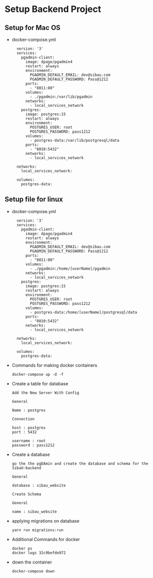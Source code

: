 # Setup Backend Project

## Setup for Mac OS

- docker-compose.yml

        version: '3'
        services:
          pgadmin-client:
            image: dpage/pgadmin4
            restart: always
            environment:
              PGADMIN_DEFAULT_EMAIL: dev@sibau.com
              PGADMIN_DEFAULT_PASSWORD: Pass@1212
            ports:
              - "8011:80"
            volumes:
              - ./pgadmin:/var/lib/pgadmin
            networks:
              - local_services_network
          postgres:
            image: postgres:15
            restart: always
            environment:
              POSTGRES_USER: root
              POSTGRES_PASSWORD: pass1212
            volumes:
              - postgres-data:/var/lib/postgresql/data
            ports:
              - "8010:5432"
            networks:
              - local_services_network

        networks:
          local_services_network:

        volumes:
          postgres-data:

## Setup file for linux

- docker-compose.yml

        version: '3'
        services:
          pgadmin-client:
            image: dpage/pgadmin4
            restart: always
            environment:
              PGADMIN_DEFAULT_EMAIL: dev@sibau.com
              PGADMIN_DEFAULT_PASSWORD: Pass@1212
            ports:
              - "8011:80"
            volumes:
              - ./pgadmin:/home/[userName]/pgadmin
            networks:
              - local_services_network
          postgres:
            image: postgres:15
            restart: always
            environment:
              POSTGRES_USER: root
              POSTGRES_PASSWORD: pass1212
            volumes:
              - postgres-data:/home/[userName]/postgresql/data
            ports:
              - "8010:5432"
            networks:
              - local_services_network

        networks:
          local_services_network:
          
        volumes:
          postgres-data:

- Commands for making docker containers
  
      docker-compose up -d -f  

- Create a table for database

      Add the New Server With Config

      General 

      Name : postgres
      
      Connection 

      host : postgres 
      port : 5432

      username : root
      password : pass1212

- Create a database

      go the the pgDAmin and create the database and schema for the SibaU-backend 

      General 

      database : sibau_website

      Create Schema

      General 

      name : sibau_website

- applying  migrations on database
  
      yarn run migrations:run  

- Additional Commands for docker

      docker ps
      docker logs 32c9befde972

- down the container

      docker-compose down
